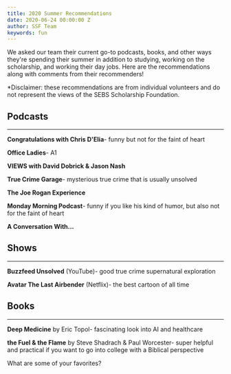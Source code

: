 ```yaml
---
title: 2020 Summer Recommendations
date: 2020-06-24 00:00:00 Z
author: SSF Team
keywords: fun
---
```


We asked our team their current go-to podcasts, books, and other ways they're spending their summer in addition to studying, working on the scholarship, and working their day jobs. Here are the recommendations along with comments from their recommenders!

\*Disclaimer: these recommendations are from individual volunteers and do not represent the views of the SEBS Scholarship Foundation.

## Podcasts
---
**Congratulations with Chris D'Elia**- funny but not for the faint of heart

**Office Ladies**- A1

**VIEWS with David Dobrick & Jason Nash**

**True Crime Garage**- mysterious true crime that is usually unsolved

**The Joe Rogan Experience**

**Monday Morning Podcast**- funny if you like his kind of humor, but also not for the faint of heart

**A Conversation With...**

## Shows
---
**Buzzfeed Unsolved** (YouTube)- good true crime supernatural exploration

**Avatar The Last Airbender** (Netflix)- the best cartoon of all time

## Books
---
**Deep Medicine** by Eric Topol- fascinating look into AI and healthcare

**the Fuel & the Flame** by Steve Shadrach & Paul Worcester- super helpful and practical if you want to go into college with a Biblical perspective

What are some of your favorites?